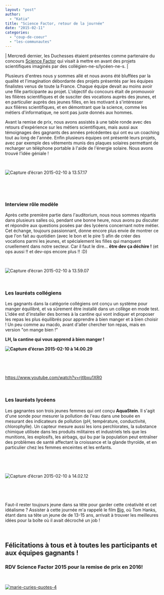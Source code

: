 ```yaml
---
layout: "post"
author: 
  - "Katia"
title: "Science Factor, retour de la journée"
date: "2015-02-11"
categories: 
  - "coup-de-coeur"
  - "les-communautes"
---
```


| Mercredi dernier, les Duchesses étaient présentes comme partenaire du concours [Science Factor](http://www.scoop.it/t/science-factor-2014-2015 "Scoop It Science Factor") qui visait à mettre en avant des projets scientifiques imaginés par des collégien-ne-s/lycéen-ne-s. |

Plusieurs d'entres nous y sommes allé et nous avons été bluffées par la qualité et l'imagination débordante des projets présentés par les équipes finalistes venus de toute la France. Chaque équipe devait au moins avoir une fille participante au projet. L'objectif du concours était de promouvoir les filières scientifiques et de susciter des vocations auprès des jeunes, et en particulier auprès des jeunes filles, en les motivant à s'intéresser aux filières scientifiques, et en démontrant que la science, comme les métiers d'informatique, ne sont pas juste donnés aux hommes.

Avant la remise de prix, nous avons assistés à une table ronde avec des retours d'expérience sur les métiers scientifiques, mais aussi aux témoignages des gagnants des années précédentes qui ont eu un coaching tout au long de l'année. Enfin plusieurs équipes ont présenté leurs projets, avec par exemple des vêtements munis des plaques solaires permettant de recharger un téléphone portable à l'aide de l'énergie solaire. Nous avons trouvé l'idée géniale !

 

![Capture d’écran 2015-02-10 à 13.57.17](/assets/2015/02/2015-02-11-science-factor-retour-de-la-journee/Capture-d’écran-2015-02-10-à-13.57.17.png)

 

 

### Interview rôle modèle

Après cette première partie dans l'auditorium, nous nous sommes répartis dans plusieurs salles où, pendant une bonne heure, nous avons pu discuter et répondre aux questions posées par des lycéens concernant notre métier. Cet échange, toujours passionnant, donne encore plus envie de montrer ce que l'on fait au quotidien (avec le bon et le pire !) afin de créer des vocations parmi les jeunes, et spécialement les filles qui manquent cruellement dans notre secteur. Car il faut le dire... **être dev ça déchire !** (et ops aussi !! et dev-ops encore plus !! :D)

 

![Capture d’écran 2015-02-10 à 13.59.07](/assets/2015/02/2015-02-11-science-factor-retour-de-la-journee/Capture-d’écran-2015-02-10-à-13.59.07.png)

 

### Les lauréats collégiens

Les gagnants dans la catégorie collégiens ont conçu un système pour manger équilibré, et va sûrement être installé dans un collège en mode test. L'idée est d'installer des bornes à la cantine qui vont indiquer et proposer les repas les plus équilibrés pour apprendre à bien manger et à bien choisir ! Un peu comme au macdo, avant d'aller chercher ton repas, mais en version "on mange bien !"

**LH, la cantine qui vous apprend à bien manger !**

 **![Capture d’écran 2015-02-10 à 14.00.29](/assets/2015/02/2015-02-11-science-factor-retour-de-la-journee/Capture-d’écran-2015-02-10-à-14.00.29.png)** 

 

 

https://www.youtube.com/watch?v=rjtlbxu1XR0

 

### Les lauréats lycéens

Les gagnantes son trois jeunes femmes qui ont conçu **AquaStein**. Il s'agit d'une sonde pour mesurer la pollution de l'eau dans une bouée en mesurant des indicateurs de pollution (pH, température, conductivité, chlorophylle). Un capteur mesure aussi les ions perchlorates, la substance chimique utilisée dans les produits militaires et industriels tels que les munitions, les explosifs, les airbags, qui bu par la population peut entraîner des problèmes de santé affectant la croissance et la glande thyroïde, et en particulier chez les femmes enceintes et les enfants.

 

 

![Capture d’écran 2015-02-10 à 14.02.12](/assets/2015/02/2015-02-11-science-factor-retour-de-la-journee/Capture-d’écran-2015-02-10-à-14.02.12.png)

 

 

Faut-il rester toujours jeune dans sa tête pour garder cette créativité et cet idéalisme ? Assister à cette journée m'a rappelé le film [Big](http://www.imdb.com/title/tt0094737/ "Big"), où Tom Hanks, étant dans sa tête un jeune de de 13-15 ans, arrivait à trouver les meilleures idées pour la boîte où il avait décroché un job !

 

## **Félicitations à tous et à toutes les participants et aux équipes gagnants !**

### RDV Science Factor 2015 pour la remise de prix en 2016!

 

[![marie-curies-quotes-4](/assets/2015/02/2015-02-11-science-factor-retour-de-la-journee/marie-curies-quotes-4.jpg)](/assets/2015/02/2015-02-11-science-factor-retour-de-la-journee/marie-curies-quotes-4.jpg)
